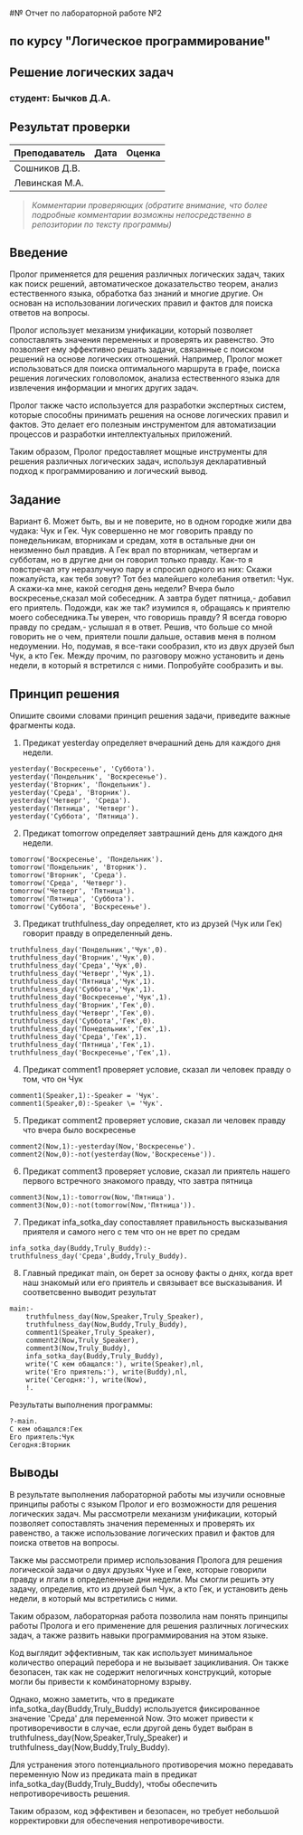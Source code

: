 #№ Отчет по лабораторной работе №2
## по курсу "Логическое программирование"

## Решение логических задач

### студент: Бычков Д.А.

## Результат проверки

| Преподаватель     | Дата         |  Оценка       |
|-------------------|--------------|---------------|
| Сошников Д.В. |              |               |
| Левинская М.А.|              |               |

> *Комментарии проверяющих (обратите внимание, что более подробные комментарии возможны непосредственно в репозитории по тексту программы)*


## Введение

Пролог применяется для решения различных логических задач, таких как поиск решений, автоматическое доказательство теорем, анализ естественного языка, обработка баз знаний и многие другие. Он основан на использовании логических правил и фактов для поиска ответов на вопросы.

Пролог использует механизм унификации, который позволяет сопоставлять значения переменных и проверять их равенство. Это позволяет ему эффективно решать задачи, связанные с поиском решений на основе логических отношений. Например, Пролог может использоваться для поиска оптимального маршрута в графе, поиска решения логических головоломок, анализа естественного языка для извлечения информации и многих других задач.

Пролог также часто используется для разработки экспертных систем, которые способны принимать решения на основе логических правил и фактов. Это делает его полезным инструментом для автоматизации процессов и разработки интеллектуальных приложений.

Таким образом, Пролог предоставляет мощные инструменты для решения различных логических задач, используя декларативный подход к программированию и логический вывод.

## Задание

Вариант 6. Может быть, вы и не поверите, но в одном городке жили два чудака: Чук и Гек. Чук совершенно не мог говорить правду по понедельникам, вторникам и средам, хотя в остальные дни он неизменно был правдив. А Гек врал по вторникам, четвергам и субботам, но в другие дни он говорил только правду. Как-то я повстречал эту неразлучную пару и спросил одного из них: Скажи пожалуйста, как тебя зовут? Тот без малейшего колебания ответил: Чук. А скажи-ка мне, какой сегодня день недели? Вчера было воскресенье,сказал мой собеседник. А завтра будет пятница,- добавил его приятель. Подожди, как же так? изумился я, обращаясь к приятелю моего собеседника.Ты уверен, что говоришь правду? Я всегда говорю правду по средам,- услышал я в ответ. Решив, что больше со мной говорить не о чем, приятели пошли дальше, оставив меня в полном недоумении. Но, подумав, я все-таки сообразил, кто из двух друзей был Чук, а кто Гек. Между прочим, по разговору можно установить и день недели, в который я встретился с ними. Попробуйте сообразить и вы.

## Принцип решения

Опишите своими словами принцип решения задачи, приведите важные фрагменты кода.
1. Предикат yesterday определяет вчерашний день для каждого дня недели.
```
yesterday('Воскресенье', 'Суббота').
yesterday('Пондельник', 'Воскресенье').
yesterday('Вторник', 'Пондельник').
yesterday('Среда', 'Вторник').
yesterday('Четверг', 'Среда').
yesterday('Пятница', 'Четверг').
yesterday('Суббота', 'Пятница').
```
2. Предикат tomorrow определяет завтрашний день для каждого дня недели.
```
tomorrow('Воскресенье', 'Пондельник').
tomorrow('Пондельник', 'Вторник').
tomorrow('Вторник', 'Среда').
tomorrow('Среда', 'Четверг').
tomorrow('Четверг', 'Пятница').
tomorrow('Пятница', 'Суббота').
tomorrow('Суббота', 'Воскресенье').
```
3. Предикат truthfulness_day определяет, кто из друзей (Чук или Гек) говорит правду в определенный день.
```
truthfulness_day('Пондельник','Чук',0).
truthfulness_day('Вторник','Чук',0).
truthfulness_day('Среда','Чук',0).
truthfulness_day('Четверг','Чук',1).
truthfulness_day('Пятница','Чук',1).
truthfulness_day('Суббота','Чук',1).
truthfulness_day('Воскресенье','Чук',1).
truthfulness_day('Вторник','Гек',0).
truthfulness_day('Четверг','Гек',0).
truthfulness_day('Суббота','Гек',0).
truthfulness_day('Понедельник','Гек',1).
truthfulness_day('Среда','Гек',1).
truthfulness_day('Пятница','Гек',1).
truthfulness_day('Воскресенье','Гек',1).
```
4. Предикат comment1 проверяет условие, сказал ли человек правду о том, что он Чук
```
comment1(Speaker,1):-Speaker = 'Чук'.
comment1(Speaker,0):-Speaker \= 'Чук'.
```
5. Предикат comment2 проверяет условие, сказал ли человек правду что вчера было воскресенье
```
comment2(Now,1):-yesterday(Now,'Воскресенье').
comment2(Now,0):-not(yesterday(Now,'Воскресенье')).
```
6. Предикат comment3 проверяет условие, сказал ли приятель нашего первого встречного знакомого правду, что завтра пятница
```
comment3(Now,1):-tomorrow(Now,'Пятница').
comment3(Now,0):-not(tomorrow(Now,'Пятница')).
```
7. Предикат infa_sotka_day сопоставляет правильность высказывания приятеля и самого него с тем что он не врет по средам
```
infa_sotka_day(Buddy,Truly_Buddy):-truthfulness_day('Среда',Buddy,Truly_Buddy).
```
8. Главный предикат main, он берет за основу факты о днях, когда врет наш знакомый или его приятель и связывает все высказывания. И соответсвенно выводит результат
```
main:-
    truthfulness_day(Now,Speaker,Truly_Speaker),
    truthfulness_day(Now,Buddy,Truly_Buddy),
    comment1(Speaker,Truly_Speaker),
    comment2(Now,Truly_Speaker),
    comment3(Now,Truly_Buddy),
    infa_sotka_day(Buddy,Truly_Buddy),
    write('С кем обащался:'), write(Speaker),nl,
    write('Его приятель:'), write(Buddy),nl,
    write('Сегодня:'), write(Now),
    !.
```
Результаты выполнения программы:
```
?-main.
С кем обащался:Гек
Его приятель:Чук
Сегодня:Вторник
```
## Выводы
В результате выполнения лабораторной работы мы изучили основные принципы работы с языком Пролог и его возможности для решения логических задач. Мы рассмотрели механизм унификации, который позволяет сопоставлять значения переменных и проверять их равенство, а также использование логических правил и фактов для поиска ответов на вопросы.

Также мы рассмотрели пример использования Пролога для решения логической задачи о двух друзьях Чуке и Геке, которые говорили правду и лгали в определенные дни недели. Мы смогли решить эту задачу, определив, кто из друзей был Чук, а кто Гек, и установить день недели, в который мы встретились с ними.

Таким образом, лабораторная работа позволила нам понять принципы работы Пролога и его применение для решения различных логических задач, а также развить навыки программирования на этом языке.

Код выглядит эффективным, так как использует минимальное количество операций перебора и не вызывает зацикливания. Он также безопасен, так как не содержит нелогичных конструкций, которые могли бы привести к комбинаторному взрыву.

Однако, можно заметить, что в предикате infa_sotka_day(Buddy,Truly_Buddy) используется фиксированное значение 'Среда' для переменной Now. Это может привести к противоречивости в случае, если другой день будет выбран в truthfulness_day(Now,Speaker,Truly_Speaker) и truthfulness_day(Now,Buddy,Truly_Buddy). 

Для устранения этого потенциального противоречия можно передавать переменную Now из предиката main в предикат infa_sotka_day(Buddy,Truly_Buddy), чтобы обеспечить непротиворечивость решения.

Таким образом, код эффективен и безопасен, но требует небольшой корректировки для обеспечения непротиворечивости.




